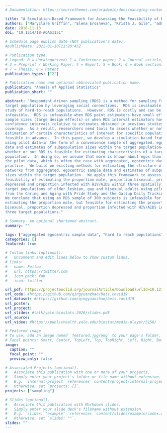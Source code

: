 ```yaml
---
# Documentation: https://sourcethemes.com/academic/docs/managing-content/

title: "A Simulation-Based Framework for Assessing the Feasibility of Respondent-Driven Sampling for Estimating Characteristics in Populations of Lesbian, Gay and Bisexual Older Adults"
authors: ["Maryclare Griffin", "Elena Erosheva", "Krista J. Gile", "admin", "Karen Fredriksen-Goldsen"]
date: 2018-11-13
doi: "10.1214/18-AOAS1151"

# Schedule page publish date (NOT publication's date).
#publishDate: 2022-01-10T21:28:45Z

# Publication type.
# Legend: 0 = Uncategorized; 1 = Conference paper; 2 = Journal article;
# 3 = Preprint / Working Paper; 4 = Report; 5 = Book; 6 = Book section;
# 7 = Thesis; 8 = Patent
publication_types: ["2"]

# Publication name and optional abbreviated publication name.
publication: "Annals of Applied Statistics"
publication_short: ""

abstract: "Respondent-driven sampling (RDS) is a method for sampling from a
target population by leveraging social connections.  RDS is invaluable to the
study of hard-to-reach populations.  However, RDS is costly and can be
infeasible.  RDS is infeasible when RDS point estimators have small effective
sample sizes (large design effects) or when RDS interval estimators have large
confidence intervals relative to estimates obtained in previous studies or poor
coverage.  As a result, researchers need tools to assess whether or not
estimation of certain characteristics of interest for specific populations is
feasible in advance.  In this paper, we develop a simulation-based framework for
using pilot data—in the form of a convenience sample of aggregated, egocentric
data and estimates of subpopulation sizes within the target population—to assess
whether or not RDS is feasible for estimating characteristics of a target
population.  In doing so, we assume that more is known about egos than alters in
the pilot data, which is often the case with aggregated, egocentric data in
practice.  We build on existing methods for estimating the structure of social
networks from aggregated, egocentric sample data and estimates of subpopulation
sizes within the target population.  We apply this framework to assess the
feasibility of estimating the proportion male, proportion bisexual, proportion
depressed and proportion infected with HIV/AIDS within three spatially distinct
target populations of older lesbian, gay and bisexual adults using pilot data
from the Caring and Aging with Pride Study and the Gallup Daily Tracking Survey.
We conclude that using an RDS sample of 300 subjects is infeasible for
estimating the proportion male, but feasible for estimating the proportion
bisexual, proportion depressed and proportion infected with HIV/AIDS in all
three target populations."

# Summary. An optional shortened abstract.
summary: ""

tags: ["aggregated egocentric sample data", "hard to reach populations", "network sampling", "Respondent-driven sampling", "social networks"]
categories: []
featured: true

# Custom links (optional).
#   Uncomment and edit lines below to show custom links.
# links:
# - name: Follow
#   url: https://twitter.com
#   icon_pack: fab
#   icon: twitter

url_pdf: https://projecteuclid.org/journalArticle/Download?urlId=10.1214%2F18-AOAS1151
url_code: #https://github.com/qingyuanzhao/bets.covid19
url_dataset: #https://github.com/qingyuanzhao/bets.covid19
url_poster:
url_project:
url_slides: #talk/yale-biostats-2020/slides.pdf
url_source:
url_video: #https://publichealth.yale.edu/biostat/media-player/5158/

# Featured image
# To use, add an image named `featured.jpg/png` to your page's folder.
# Focal points: Smart, Center, TopLeft, Top, TopRight, Left, Right, BottomLeft, Bottom, BottomRight.
image:
  caption: ""
  focal_point: ""
  preview_only: false

# Associated Projects (optional).
#   Associate this publication with one or more of your projects.
#   Simply enter your project's folder or file name without extension.
#   E.g. `internal-project` references `content/project/internal-project/index.md`.
#   Otherwise, set `projects: []`.
projects: ["sampling"]

# Slides (optional).
#   Associate this publication with Markdown slides.
#   Simply enter your slide deck's filename without extension.
#   E.g. `slides: "example"` references `content/slides/example/index.md`.
#   Otherwise, set `slides: ""`.
slides: ""
---
```

